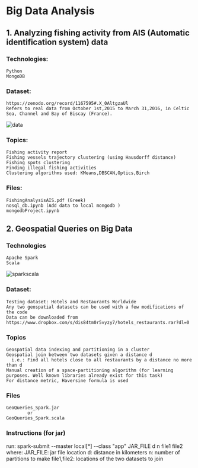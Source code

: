 # Big Data Analysis #


## 1. Analyzing fishing activity from AIS (Automatic identification system) data ##
  
  ### Technologies: ###
    Python
    MongoDB
    
  ### Dataset: ###
    https://zenodo.org/record/1167595#.X_0AltgzaUl
    Refers to real data from October 1st,2015 to March 31,2016, in Celtic Sea, Channel and Bay of Biscay (France).
    
   ![data](https://ars.els-cdn.com/content/image/1-s2.0-S2352340919304950-gr1.jpg)
    
    
  ### Topics: ###
    Fishing activity report
    Fishing vessels trajectory clustering (using Hausdorff distance)
    Fishing spots clustering
    Finding illegal fishing activities
    Clustering algorithms used: KMeans,DBSCAN,Optics,Birch
    
  ### Files: ###
    FishingAnalysisAIS.pdf (Greek)
    nosql_db.ipynb (Add data to local mongodb )
    mongodbProject.ipynb 

## 2. Geospatial Queries on Big Data  ##
  
  ### Technologies ###
    Apache Spark
    Scala
 ![sparkscala](https://miro.medium.com/max/698/1*joLOATG-6WgXD-2Q22tzkQ.jpeg)
 
  ### Dataset: ###
    Testing dataset: Hotels and Restaurants Worldwide
    Any two geospatial datasets can be used with a few modifications of the code
    Data can be downloaded from https://www.dropbox.com/s/dis84tm0r5vyzy7/hotels_restaurants.rar?dl=0
  
  ### Topics ###
    Geospatial data indexing and partitioning in a cluster
    Geospatial join between two datasets given a distance d
      i.e.: Find all hotels close to all restaurants by a distance no more than d
    Manual creation of a space-partitioning algorithm (for learning purposes. Well known libraries already exist for this task)
    For distance metric, Haversine formula is used
    
  ### Files ###
    GeoQueries_Spark.jar 
            or
    GeoQueries_Spark.scala
  
  ### Instructions (for jar) ###
   run: spark-submit --master local[*] --class "app"  JAR_FILE d n file1 file2
   where:
      JAR_FILE:  jar file location
      d: distance in kilometers
      n: number of partitions to make
      file1,file2: locations of the two datasets to join
  

  
